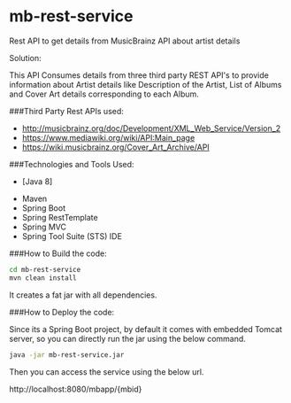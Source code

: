 # mb-rest-service
Rest API to get details from MusicBrainz API about artist details

Solution:

This API Consumes details from three third party REST API's to provide information about Artist details like Description of the Artist, List of Albums and Cover Art details corresponding to each Album.

###Third Party Rest APIs used:

- http://musicbrainz.org/doc/Development/XML_Web_Service/Version_2
- https://www.mediawiki.org/wiki/API:Main_page
- https://wiki.musicbrainz.org/Cover_Art_Archive/API

###Technologies and Tools Used:

* [Java 8]
- Maven
- Spring Boot
- Spring RestTemplate
- Spring MVC
- Spring Tool Suite (STS) IDE

###How to Build the code:

```sh
cd mb-rest-service
mvn clean install
```

It creates a fat jar with all dependencies.

###How to Deploy the code:

Since its a Spring Boot project, by default it comes with embedded Tomcat server, so you can directly run the jar using the below command.

```sh
java -jar mb-rest-service.jar
```

Then you can access the service using the below url.

http://localhost:8080/mbapp/{mbid}
